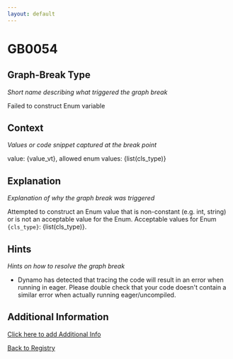 ```yaml
---
layout: default
---
```

# GB0054

## Graph-Break Type
*Short name describing what triggered the graph break*

Failed to construct Enum variable

## Context
*Values or code snippet captured at the break point*

value: {value_vt}, allowed enum values: {list(cls_type)}

## Explanation
*Explanation of why the graph break was triggered*

Attempted to construct an Enum value that is non-constant (e.g. int, string) or is not an acceptable value for the Enum. Acceptable values for Enum `{cls_type}`: {list(cls_type)}.

## Hints
*Hints on how to resolve the graph break*

- Dynamo has detected that tracing the code will result in an error when running in eager. Please double check that your code doesn't contain a similar error when actually running eager/uncompiled.


## Additional Information

<!-- ADDITIONAL INFORMATION START - Add custom information below this line -->

<!-- ADDITIONAL INFORMATION END -->


[Click here to add Additional Info](https://github.com/pytorch-labs/compile-graph-break-site/edit/main/docs/gb/gb0054.md)

[Back to Registry](../index.html)
